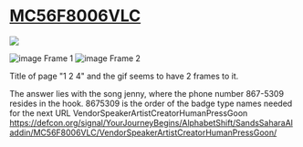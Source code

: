 # [MC56F8006VLC](https://defcon.org/signal/YourJourneyBegins/AlphabetShift/SandsSaharaAladdin/MC56F8006VLC/)

![](https://raw.githubusercontent.com/d1str0/dc29-badge/main/spoilers/jennytones.gif)

![image](https://user-images.githubusercontent.com/32818268/128440831-f798cced-7f6f-47b0-b534-2872fa8395a6.png)
Frame 1
![image](https://user-images.githubusercontent.com/32818268/128439019-c39dd235-0234-4ff2-8aff-368f9eb3a11c.png)
Frame 2

Title of page "1 2 4" and the gif seems to have 2 frames to it.

The answer lies with the song jenny, where the phone number 867-5309 resides in the hook.
8675309 is the order of the badge type names needed for the next URL
VendorSpeakerArtistCreatorHumanPressGoon
https://defcon.org/signal/YourJourneyBegins/AlphabetShift/SandsSaharaAladdin/MC56F8006VLC/VendorSpeakerArtistCreatorHumanPressGoon/
